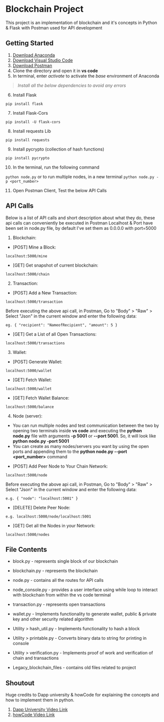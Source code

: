 
# Blockchain Project
This project is an implementation of blockchain and it's concepts in Python & Flask with Postman used for API development

## Getting Started

1. [Download Anaconda](https://www.anaconda.com/distribution/)
2. [Download Visual Studio Code](https://code.visualstudio.com/)
3. [Download Postman](https://www.getpostman.com/)
4. Clone the directory and open it in **vs code**
5. In terminal, enter *activate* to activate the *base* environment of Anaconda
> *Install all the below dependencies to avoid any errors*
6. Install Flask

``` pip install flask ```

7. Install Flask-Cors

``` pip install -U flask-cors	```

8. Install requests Lib

``` pip install requests ```

9. Install pycrypto (collection of hash functions)

``` pip install pycrypto ```

10.  In the terminal, run the following command

` python node.py ` 
or to run multiple nodes, in a new terminal
`python node.py -p <port_number>` 

11. Open Postman Client, Test the below API Calls

## API Calls
Below is a list of API calls and short description about what they do, these api calls can conveniently be executed in Postman
Localhost & Port have been set in node.py file, by default I've set them as 0.0.0.0 with port=5000

1. Blockchain:

* [POST] Mine a Block:

`localhost:5000/mine`

* [GET] Get snapshot of current blockchain:

`localhost:5000/chain`

2. Transaction:

* [POST] Add a New Transaction:

`localhost:5000/transaction`

Before executing the above api call, in Postman, 
Go to "Body" > "Raw" > Select "Json" in the current window and enter the following data:

`
eg. { "recipient": "NameofRecipient",
"amount": 5 }
`

* [GET] Get a List of all Open Transactions:

`localhost:5000/transactions`

3. Wallet:

* [POST] Generate Wallet:

`localhost:5000/wallet`

* [GET] Fetch Wallet:

`localhost:5000/wallet`

* [GET] Fetch Wallet Balance:

`localhost:5000/balance`

4. Node (server):
- You can run multiple nodes and test communication between the two by opening two terminals inside **vs code** and executing the **python node.py** file with arguments **-p 5001** or **--port 5001**. So, it will look like **python node.py -port 5001**
- You can create as many nodes/servers you want by using the open ports and appending them to the **python node.py --port <port_number>** command

* [POST] Add Peer Node to Your Chain Network:

`localhost:5000/node`

Before executing the above api call, in Postman, 
Go to "Body" > "Raw" > Select "Json" in the current window and enter the following data:

`
e.g. { "node": "localhost:5001" }
`

* [DELETE] Delete Peer Node:

`e.g. localhost:5000/node/localhost:5001`

* [GET] Get all the Nodes in your Network:

`localhost:5000/nodes`

## File Contents
* block.py - represents single block of our blockchain
* blockchain.py - represents the blockchain
* node.py - contains all the routes for API calls
* node_console.py - provides a user interface using while loop to interact with blockchain from within the vs code terminal
* transaction.py - represents open transactions
* wallet.py - Implements functionality to generate wallet, public & private key and other security related algorithm
* Utility > hash_util.py - Implements functionality to hash a block 
* Utility > printable.py - Converts binary data to string for printing in console
* Utility > verification.py - Implements proof of work and verification of chain and transactions

* Legacy_blockchain_files - contains old files related to project

## Shoutout
Huge credits to Dapp university & howCode for explaining the concepts and how to implement them in python. 
1. [Dapp University Video Link](https://www.youtube.com/watch?v=pZSegEXtgAE)
2. [howCode Video Link](https://www.youtube.com/watch?v=b81Ib_oYbFk)
